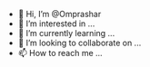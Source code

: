 - 👋 Hi, I’m @Omprashar
- 👀 I’m interested in ...
- 🌱 I’m currently learning ...
- 💞️ I’m looking to collaborate on ...
- 📫 How to reach me ...

<!---
Omprashar/Omprashar is a ✨ special ✨ repository because its `README.md` (this file) appears on your GitHub profile.
You can click the Preview link to take a look at your changes.
--->

